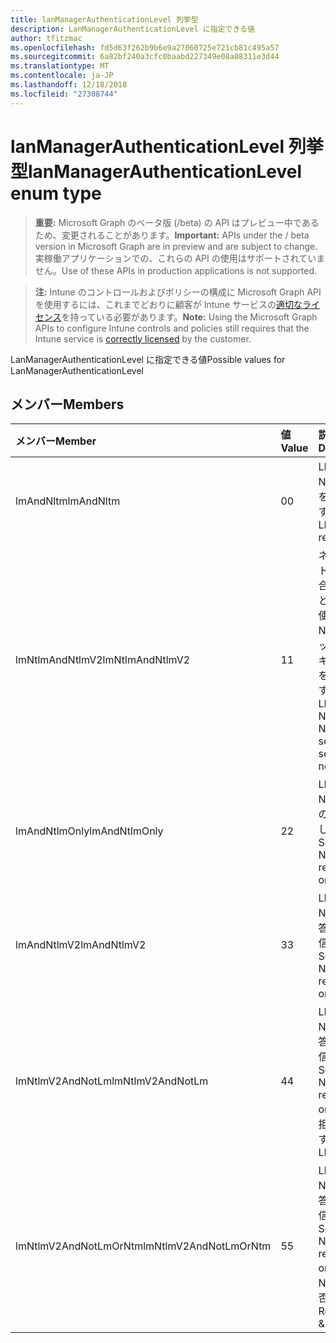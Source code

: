 ```yaml
---
title: lanManagerAuthenticationLevel 列挙型
description: LanManagerAuthenticationLevel に指定できる値
author: tfitzmac
ms.openlocfilehash: fd5d63f262b9b6e9a27060725e721cb81c495a57
ms.sourcegitcommit: 6a82bf240a3cfc0baabd227349e08a08311e3d44
ms.translationtype: MT
ms.contentlocale: ja-JP
ms.lasthandoff: 12/18/2018
ms.locfileid: "27308744"
---
```

# <a name="lanmanagerauthenticationlevel-enum-type"></a><span data-ttu-id="7c5f8-103">lanManagerAuthenticationLevel 列挙型</span><span class="sxs-lookup"><span data-stu-id="7c5f8-103">lanManagerAuthenticationLevel enum type</span></span>

> <span data-ttu-id="7c5f8-104">**重要:** Microsoft Graph のベータ版 (/beta) の API はプレビュー中であるため、変更されることがあります。</span><span class="sxs-lookup"><span data-stu-id="7c5f8-104">**Important:** APIs under the / beta version in Microsoft Graph are in preview and are subject to change.</span></span> <span data-ttu-id="7c5f8-105">実稼働アプリケーションでの、これらの API の使用はサポートされていません。</span><span class="sxs-lookup"><span data-stu-id="7c5f8-105">Use of these APIs in production applications is not supported.</span></span>

> <span data-ttu-id="7c5f8-106">**注:** Intune のコントロールおよびポリシーの構成に Microsoft Graph API を使用するには、これまでどおりに顧客が Intune サービスの[適切なライセンス](https://go.microsoft.com/fwlink/?linkid=839381)を持っている必要があります。</span><span class="sxs-lookup"><span data-stu-id="7c5f8-106">**Note:** Using the Microsoft Graph APIs to configure Intune controls and policies still requires that the Intune service is [correctly licensed](https://go.microsoft.com/fwlink/?linkid=839381) by the customer.</span></span>

<span data-ttu-id="7c5f8-107">LanManagerAuthenticationLevel に指定できる値</span><span class="sxs-lookup"><span data-stu-id="7c5f8-107">Possible values for LanManagerAuthenticationLevel</span></span>
## <a name="members"></a><span data-ttu-id="7c5f8-108">メンバー</span><span class="sxs-lookup"><span data-stu-id="7c5f8-108">Members</span></span>
|<span data-ttu-id="7c5f8-109">メンバー</span><span class="sxs-lookup"><span data-stu-id="7c5f8-109">Member</span></span>|<span data-ttu-id="7c5f8-110">値</span><span class="sxs-lookup"><span data-stu-id="7c5f8-110">Value</span></span>|<span data-ttu-id="7c5f8-111">説明</span><span class="sxs-lookup"><span data-stu-id="7c5f8-111">Description</span></span>|
|:---|:---|:---|
|<span data-ttu-id="7c5f8-112">lmAndNltm</span><span class="sxs-lookup"><span data-stu-id="7c5f8-112">lmAndNltm</span></span>|<span data-ttu-id="7c5f8-113">0</span><span class="sxs-lookup"><span data-stu-id="7c5f8-113">0</span></span>|<span data-ttu-id="7c5f8-114">LM と NTLM 応答を送信します。</span><span class="sxs-lookup"><span data-stu-id="7c5f8-114">Send LM & NTLM responses</span></span>|
|<span data-ttu-id="7c5f8-115">lmNtlmAndNtlmV2</span><span class="sxs-lookup"><span data-stu-id="7c5f8-115">lmNtlmAndNtlmV2</span></span>|<span data-ttu-id="7c5f8-116">1</span><span class="sxs-lookup"><span data-stu-id="7c5f8-116">1</span></span>|<span data-ttu-id="7c5f8-117">ネゴシエートされた場合は、LM と NTLM を使用して NTLMv2 セッション セキュリティを送信します。</span><span class="sxs-lookup"><span data-stu-id="7c5f8-117">Send LM & NTLM-use NTLMv2 session security if negotiated</span></span>|
|<span data-ttu-id="7c5f8-118">lmAndNtlmOnly</span><span class="sxs-lookup"><span data-stu-id="7c5f8-118">lmAndNtlmOnly</span></span>|<span data-ttu-id="7c5f8-119">2</span><span class="sxs-lookup"><span data-stu-id="7c5f8-119">2</span></span>|<span data-ttu-id="7c5f8-120">LM と NTLM 応答のみを送信します。</span><span class="sxs-lookup"><span data-stu-id="7c5f8-120">Send LM & NTLM responses only</span></span>|
|<span data-ttu-id="7c5f8-121">lmAndNtlmV2</span><span class="sxs-lookup"><span data-stu-id="7c5f8-121">lmAndNtlmV2</span></span>|<span data-ttu-id="7c5f8-122">3</span><span class="sxs-lookup"><span data-stu-id="7c5f8-122">3</span></span>|<span data-ttu-id="7c5f8-123">LM と NTLMv2 応答のみを送信します。</span><span class="sxs-lookup"><span data-stu-id="7c5f8-123">Send LM & NTLMv2 responses only</span></span>|
|<span data-ttu-id="7c5f8-124">lmNtlmV2AndNotLm</span><span class="sxs-lookup"><span data-stu-id="7c5f8-124">lmNtlmV2AndNotLm</span></span>|<span data-ttu-id="7c5f8-125">4</span><span class="sxs-lookup"><span data-stu-id="7c5f8-125">4</span></span>|<span data-ttu-id="7c5f8-126">LM と NTLMv2 応答のみを送信します。</span><span class="sxs-lookup"><span data-stu-id="7c5f8-126">Send LM & NTLMv2 responses only.</span></span> <span data-ttu-id="7c5f8-127">LM を拒否します。</span><span class="sxs-lookup"><span data-stu-id="7c5f8-127">Refuse LM</span></span>|
|<span data-ttu-id="7c5f8-128">lmNtlmV2AndNotLmOrNtm</span><span class="sxs-lookup"><span data-stu-id="7c5f8-128">lmNtlmV2AndNotLmOrNtm</span></span>|<span data-ttu-id="7c5f8-129">5</span><span class="sxs-lookup"><span data-stu-id="7c5f8-129">5</span></span>|<span data-ttu-id="7c5f8-130">LM と NTLMv2 応答のみを送信します。</span><span class="sxs-lookup"><span data-stu-id="7c5f8-130">Send LM & NTLMv2 responses only.</span></span> <span data-ttu-id="7c5f8-131">LM と NTLM を拒否します。</span><span class="sxs-lookup"><span data-stu-id="7c5f8-131">Refuse LM & NTLM</span></span>|





